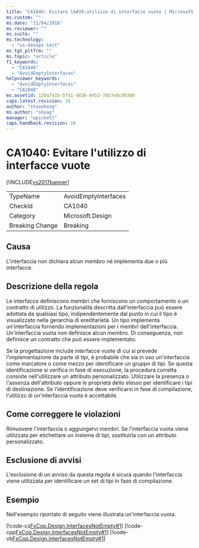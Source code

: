 ```yaml
---
title: "CA1040: Evitare l&#39;utilizzo di interfacce vuote | Microsoft Docs"
ms.custom: ""
ms.date: "11/04/2016"
ms.reviewer: ""
ms.suite: ""
ms.technology: 
  - "vs-devops-test"
ms.tgt_pltfrm: ""
ms.topic: "article"
f1_keywords: 
  - "CA1040"
  - "AvoidEmptyInterfaces"
helpviewer_keywords: 
  - "AvoidEmptyInterfaces"
  - "CA1040"
ms.assetid: 120a741b-5fd1-4836-8453-7857e0cd0380
caps.latest.revision: 16
author: "stevehoag"
ms.author: "shoag"
manager: "wpickett"
caps.handback.revision: 16
---
```

# CA1040: Evitare l&#39;utilizzo di interfacce vuote
[!INCLUDE[vs2017banner](../code-quality/includes/vs2017banner.md)]

|||  
|-|-|  
|TypeName|AvoidEmptyInterfaces|  
|CheckId|CA1040|  
|Category|Microsoft.Design|  
|Breaking Change|Breaking|  
  
## Causa  
 L'interfaccia non dichiara alcun membro né implementa due o più interfacce.  
  
## Descrizione della regola  
 Le interfacce definiscono membri che forniscono un comportamento o un contratto di utilizzo.  La funzionalità descritta dall'interfaccia può essere adottata da qualsiasi tipo, indipendentemente dal punto in cui il tipo è visualizzato nella gerarchia di ereditarietà.  Un tipo implementa un'interfaccia fornendo implementazioni per i membri dell'interfaccia.  Un'interfaccia vuota non definisce alcun membro.  Di conseguenza, non definisce un contratto che può essere implementato.  
  
 Se la progettazione include interfacce vuote di cui si prevede l'implementazione da parte di tipi, è probabile che sia in uso un'interfaccia come marcatore o come mezzo per identificare un gruppo di tipi.  Se questa identificazione si verifica in fase di esecuzione, la procedura corretta consiste nell'utilizzare un attributo personalizzato.  Utilizzare la presenza o l'assenza dell'attributo oppure le proprietà dello stesso per identificare i tipi di destinazione.  Se l'identificazione deve verificarsi in fase di compilazione, l'utilizzo di un'interfaccia vuota è accettabile.  
  
## Come correggere le violazioni  
 Rimuovere l'interfaccia o aggiungervi membri.  Se l'interfaccia vuota viene utilizzata per etichettare un insieme di tipi, sostituirla con un attributo personalizzato.  
  
## Esclusione di avvisi  
 L'esclusione di un avviso da questa regola è sicura quando l'interfaccia viene utilizzata per identificare un set di tipi in fase di compilazione.  
  
## Esempio  
 Nell'esempio riportato di seguito viene illustrata un'interfaccia vuota.  
  
 [!code-cs[FxCop.Design.InterfacesNotEmpty#1](../code-quality/codesnippet/CSharp/ca1040-avoid-empty-interfaces_1.cs)]
 [!code-cpp[FxCop.Design.InterfacesNotEmpty#1](../code-quality/codesnippet/CPP/ca1040-avoid-empty-interfaces_1.cpp)]
 [!code-vb[FxCop.Design.InterfacesNotEmpty#1](../code-quality/codesnippet/VisualBasic/ca1040-avoid-empty-interfaces_1.vb)]